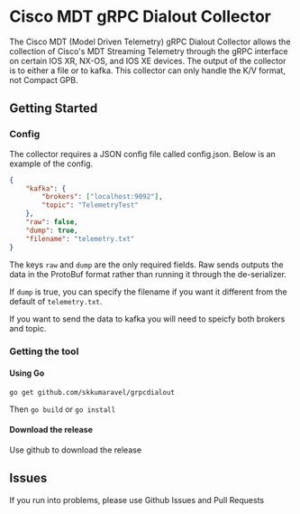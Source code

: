 # Cisco MDT gRPC Dialout Collector

The Cisco MDT (Model Driven Telemetry) gRPC Dialout Collector allows the collection of Cisco's MDT Streaming Telemetry through the gRPC interface on certain IOS XR, NX-OS, and IOS XE devices. The output of the collector is to either a file or to kafka. This collector can only handle the K/V format, not Compact GPB.

## Getting Started

### Config

The collector requires a JSON config file called config.json. Below is an example of the config.

```json
{
	"kafka": {
		"brokers": ["localhost:9092"],
		"topic": "TelemetryTest"
	},
	"raw": false,
	"dump": true,
	"filename": "telemetry.txt"
}
```

The keys `raw` and `dump` are the only required fields. Raw sends outputs the data in the ProtoBuf format rather than running it through the de-serializer. 

If `dump` is true, you can specify the filename if you want it different from the default of `telemetry.txt`. 

If you want to send the data to kafka you will need to speicfy both brokers and topic.

### Getting the tool

#### Using Go

`go get github.com/skkumaravel/grpcdialout`

Then `go build` or `go install`

#### Download the release

Use github to download the release

## Issues

If you run into problems, please use Github Issues and Pull Requests